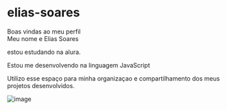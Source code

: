 # elias-soares     
Boas vindas ao meu perfil  
Meu nome e Elias Soares  

estou estudando na alura.

Estou me desenvolvendo na linguagem JavaScript

Utilizo esse espaço para minha organizaçao e compartilhamento dos meus projetos desenvolvidos.

![image](https://github.com/eliasdssilva/elias-soares/assets/169050887/8ee4e215-3b49-4e59-ab95-57ddcafc40e5)



